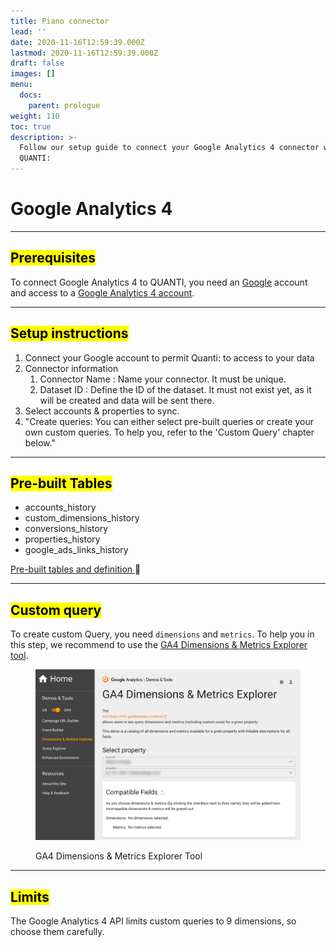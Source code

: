 ```yaml
---
title: Piano connector
lead: ''
date: 2020-11-16T12:59:39.000Z
lastmod: 2020-11-16T12:59:39.000Z
draft: false
images: []
menu:
  docs:
    parent: prologue
weight: 110
toc: true
description: >-
  Follow our setup guide to connect your Google Analytics 4 connector with
  QUANTI:
---
```


# Google Analytics 4

***

## <mark style="background-color:yellow;">Prerequisites</mark> <a href="#pre-requisites" id="pre-requisites"></a>

To connect Google Analytics 4 to QUANTI, you need an [Google](https://www.google.com/account/about/) account and access to a [Google Analytics 4 account](https://analytics.google.com/analytics/web/).

***

## <mark style="background-color:yellow;">Setup instructions</mark>

1. Connect your Google account to permit Quanti: to access to your data
2. Connector information
   1. Connector Name : Name your connector. It must be unique.
   2. Dataset ID : Define the ID of the dataset. It must not exist yet, as it will be created and data will be sent there.
3. Select accounts & properties to sync.
4. "Create queries: You can either select pre-built queries or create your own custom queries. To help you, refer to the 'Custom Query' chapter below."

***

## <mark style="background-color:yellow;">Pre-built Tables</mark>

* accounts\_history
* custom\_dimensions\_history
* conversions\_history
* properties\_history
*   google\_ads\_links\_history





[Pre-built tables and definition ](https://dbdiagram.io/e/67a9ceb2263d6cf9a09b868e/67a9d214263d6cf9a09c02c9):link:[ ](https://dbdiagram.io/e/65c0ca08ac844320ae7740d3/67a5e256263d6cf9a06049b8)

***



## <mark style="background-color:yellow;">Custom query</mark>

To create custom Query, you need `dimensions` and `metrics`. To help you in this step, we recommend to use the [GA4 Dimensions & Metrics Explorer tool](https://ga-dev-tools.google/ga4/dimensions-metrics-explorer/).

<figure><img src="../../.gitbook/assets/GA4-Dimensions-Metrics-Explorer.png" alt="google-analytics-4-doc-query-builder" width="563"><figcaption><p>GA4 Dimensions &#x26; Metrics Explorer Tool</p></figcaption></figure>

***

## <mark style="background-color:yellow;">Limits</mark>

The Google Analytics 4 API limits custom queries to 9 dimensions, so choose them carefully.

